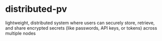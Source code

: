 # distributed-pv
lightweight, distributed system where users can securely store, retrieve, and share encrypted secrets (like passwords, API keys, or tokens) across multiple nodes
